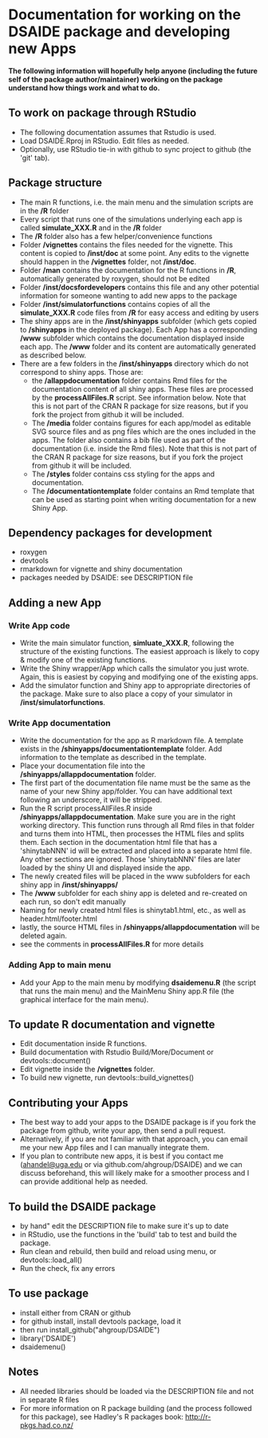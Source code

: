 # Documentation for working on the DSAIDE package and developing new Apps 

**The following information will hopefully help anyone (including the future self of the package author/maintainer) working on the package understand how things work and what to do.**

## To work on package through RStudio
- The following documentation assumes that Rstudio is used.
- Load DSAIDE.Rproj in RStudio. Edit files as needed.
- Optionally, use RStudio tie-in with github to sync project to github (the 'git' tab).

## Package structure 
- The main R functions, i.e. the main menu and the simulation scripts are in the **/R** folder
- Every script that runs one of the simulations underlying each app is called **simulate_XXX.R** and in the **/R** folder
- The **/R** folder also has a few helper/convenience functions
- Folder **/vignettes** contains the files needed for the vignette. This content is copied to **/inst/doc** at some point. Any edits to the vignette should happen in the **/vignettes** folder, not **/inst/doc**.
- Folder **/man** contains the documentation for the R functions in **/R**, automatically generated by roxygen, should not be edited
- Folder **/inst/docsfordevelopers** contains this file and any other potential information for someone wanting to add new apps to the package
- Folder **/inst/simulatorfunctions** contains copies of all the **simulate_XXX.R** code files from **/R** for easy access and editing by users
- The shiny apps are in the **/inst/shinyapps** subfolder (which gets copied to **/shinyapps** in the deployed package). Each App has a corresponding **/www** subfolder which contains the documentation displayed inside each app. The **/www** folder and its content are automatically generated as described below.
- There are a few  folders in the **/inst/shinyapps** directory which do not correspond to shiny apps. Those are:
    - the **/allappdocumentation** folder contains Rmd files for the documentation content of all shiny apps. These files are processed by the **processAllFiles.R** script. See information below. Note that this is not part of the CRAN R package for size reasons, but if you fork the project from github it will be included.
    - The **/media** folder contains figures for each app/model as editable SVG source files and as png files which are the ones included in the apps. The folder also contains a bib file used as part of the documentation (i.e. inside the Rmd files). Note that this is not part of the CRAN R package for size reasons, but if you fork the project from github it will be included.
    - The **/styles** folder contains css styling for the apps and documentation.
    - The **/documentationtemplate** folder contains an Rmd template that can be used as starting point when writing documentation for a new Shiny App.

## Dependency packages for development
- roxygen
- devtools
- rmarkdown for vignette and shiny documentation
- packages needed by DSAIDE: see DESCRIPTION file

## Adding a new App

### Write App code
- Write the main simulator function, **simluate_XXX.R**, following the structure of the existing functions. The easiest approach is likely to copy & modify one of the existing functions.
- Write the Shiny wrapper/App which calls the simulator you just wrote. Again, this is easiest by copying and modifying one of the existing apps.
- Add the simulator function and Shiny app to appropriate directories of the package. Make sure to also place a copy of your simulator in **/inst/simulatorfunctions**.

### Write App documentation
- Write the documentation for the app as R markdown file. A template exists in the **/shinyapps/documentationtemplate** folder. Add information to the template as described in the template. 
- Place your documentation file into the **/shinyapps/allappdocumentation** folder. 
- The first part of the documentation file name must be the same as the name of your new Shiny app/folder. You can have additional text following an underscore, it will be stripped.  
- Run the R script processAllFiles.R inside **/shinyapps/allappdocumentation**. Make sure you are in the right working directory. This function runs through all Rmd files in that folder and turns them into HTML, then processes the HTML files and splits them. Each section in the documentation html file that has a 'shinytabNNN' id will be extracted and placed into a separate html file. Any other sections are ignored. Those 'shinytabNNN' files are later loaded by the shiny UI and displayed inside the app.
- The newly created files will be placed in the www subfolders for each shiny app in **/inst/shinyapps/**
- The **/www** subfolder for each shiny app is deleted and re-created on each run, so don't edit manually
- Naming for newly created html files is shinytab1.html, etc., as well as header.html/footer.html
- lastly, the source HTML files in **/shinyapps/allappdocumentation** will be deleted again.  
- see the comments in **processAllFiles.R** for more details

### Adding App to main menu
- Add your App to the main menu by modifying **dsaidemenu.R** (the script that runs the main menu) and the MainMenu Shiny app.R file (the graphical interface for the main menu).


## To update R documentation and vignette
- Edit documentation inside R functions. 
- Build documentation with Rstudio Build/More/Document or devtools::document()
- Edit vignette inside the **/vignettes** folder.
- To build new vignette, run devtools::build_vignettes()

## Contributing your Apps
- The best way to add your apps to the DSAIDE package is if you fork the package from github, write your app, then send a pull request.
- Alternatively, if you are not familiar with that approach, you can email me your new App files and I can manually integrate them.
- If you plan to contribute new apps, it is best if you contact me (ahandel@uga.edu or via github.com/ahgroup/DSAIDE) and we can discuss beforehand, this will likely make for a smoother process and I can provide additional help as needed.

## To build the DSAIDE package
- by hand" edit the DESCRIPTION file to make sure it's up to date
- in RStudio, use the functions in the 'build' tab to test and build the package.
- Run clean and rebuild, then build and reload using menu, or devtools::load_all()
- Run the check, fix any errors 

## To use package
- install either from CRAN or github
- for github install, install devtools package, load it
- then run install_github("ahgroup/DSAIDE")
- library('DSAIDE') 
- dsaidemenu()

## Notes
- All needed libraries should be loaded via the DESCRIPTION file and not in separate R files
- For more information on R package building (and the process followed for this package), see Hadley's R packages book: http://r-pkgs.had.co.nz/

